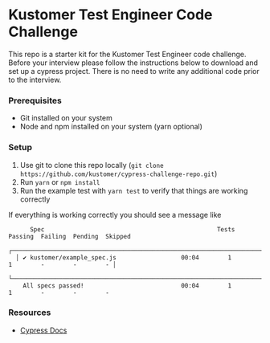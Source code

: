 # Kustomer Test Engineer Code Challenge

This repo is a starter kit for the Kustomer Test Engineer code challenge.  Before your interview please follow the instructions below to download and set up a cypress project.  There is no need to write any additional code prior to the interview.

### Prerequisites

- Git installed on your system
- Node and npm installed on your system (yarn optional)

### Setup

1. Use git to clone this repo locally (`git clone https://github.com/kustomer/cypress-challenge-repo.git`)
2. Run `yarn` or `npm install`
3. Run the example test with `yarn test` to verify that things are working correctly

If everything is working correctly you should see a message like

```
      Spec                                                Tests  Passing  Failing  Pending  Skipped 
  ┌────────────────────────────────────────────────────────────────────────────────────────────────┐
  │ ✔ kustomer/example_spec.js                  00:04        1        1        -        -        - │
  └────────────────────────────────────────────────────────────────────────────────────────────────┘
    All specs passed!                           00:04        1        1        -        -        -  
```

### Resources

- [Cypress Docs](https://docs.cypress.io/guides/overview/why-cypress.html#In-a-nutshell)

